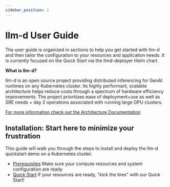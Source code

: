 ```yaml
---
sidebar_position: 1
---
```


# llm-d User Guide

The user guide is organized in sections to help you get started with llm-d and then tailor the configuration to your resources and application needs. It is currently focused on the Quick Start via the llmd-deployer Helm chart.

**What is llm-d?**

llm-d is an open source project providing distributed inferencing for GenAI runtimes on any Kubernetes cluster. Its highly performant, scalable architecture helps reduce costs through a spectrum of hardware efficiency improvements. The project prioritizes ease of deployment+use as well as SRE needs + day 2 operations associated with running large GPU clusters.

[For more information check out the Architecture Documentation](./architecture/00_architecture.mdx)

## Installation: Start here to minimize your frustration

This guide will walk you through the steps to install and deploy the llm-d quickstart demo on a Kubernetes cluster.

 - [Prerequisites](./guide/Installation/prerequisites.md) Make sure your compute resources and system configuration are ready
 - [Quick Start](./guide/Installation/quickstart.md) If your resources are ready, "kick the tires" with our Quick Start!




